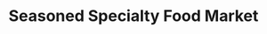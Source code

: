 ---
title: "Seasoned Specialty Food Market"
url: /saint-paul/seasoned-specialty-food-market/
shop: convenience
---